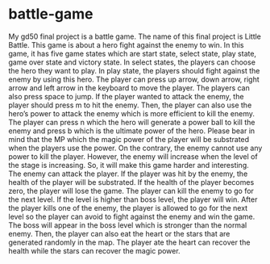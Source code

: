 # battle-game

My gd50 final project is a battle game. The name of this final project is Little Battle. This game is about a hero fight against the enemy to win. In this game, it has five game states which are start state, select state, play state, game over state and victory state. In select states, the players can choose the hero they want to play. In play state, the players should fight against the enemy by using this hero. The player can press up arrow, down arrow, right arrow and left arrow in the keyboard to move the player. The players can also press space to jump. If the player wanted to attack the enemy, the player should press m to hit the enemy. Then, the player can also use the hero’s power to attack the enemy which is more efficient to kill the enemy. The player can press n which the hero will generate a power ball to kill the enemy and press b which is the ultimate power of the hero. Please bear in mind that the MP which the magic power of the player will be substrated when the players use the power. On the contrary, the enemy cannot use any power to kill the player. However, the enemy will increase when the level of the stage is increasing. So, it will make this game harder and interesting. The enemy can attack the player. If the player was hit by the enemy, the health of the player will be substrated. If the health of the player becomes zero, the player will lose the game. The player can kill the enemy to go for the next level. If the level is higher than boss level, the player will win. After the player kills one of the enemy, the player is allowed to go for the next level so the player can avoid to fight against the enemy and win the game. The boss will appear in the boss level which is stronger than the normal enemy. Then, the player can also eat the heart or the stars that are generated randomly in the map. The player ate the heart can recover the health while the stars can recover the magic power.
